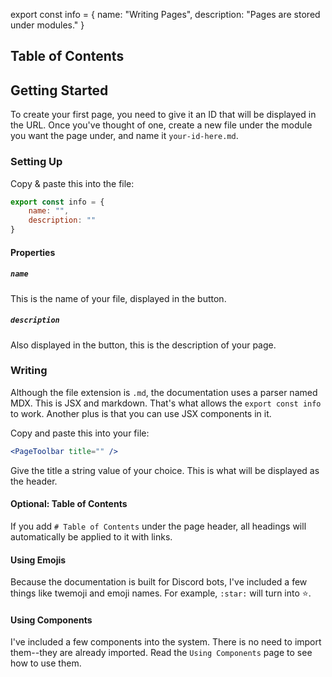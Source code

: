 export const info = {
    name: "Writing Pages",
    description: "Pages are stored under modules."
}

<PageToolBar title="Writing Pages" />

## Table of Contents

## Getting Started
To create your first page, you need to give it an ID that will be displayed in the URL. Once you've thought of one, create a new file under the module you want the page under, and name it `your-id-here.md`.

### Setting Up
Copy & paste this into the file: 
```jsx
export const info = {
    name: "",
    description: ""
}
```

#### Properties
##### `name`
This is the name of your file, displayed in the button.

##### `description`
Also displayed in the button, this is the description of your page.

### Writing
Although the file extension is `.md`, the documentation uses a parser named MDX. This is JSX and markdown.
That's what allows the `export const info` to work. Another plus is that you can use JSX components in it.

Copy and paste this into your file: 
```jsx
<PageToolbar title="" />
```
Give the title a string value of your choice. This is what will be displayed as the header.

#### Optional: Table of Contents
If you add `# Table of Contents` under the page header, all headings will automatically be applied to it with links.

#### Using Emojis
Because the documentation is built for Discord bots, I've included a few things like twemoji and emoji names. For example, `:star:` will turn into :star:.

#### Using Components
I've included a few components into the system. There is no need to import them--they are already imported. 
<Alert>
    Read the `Using Components` page to see how to use them.
</Alert>